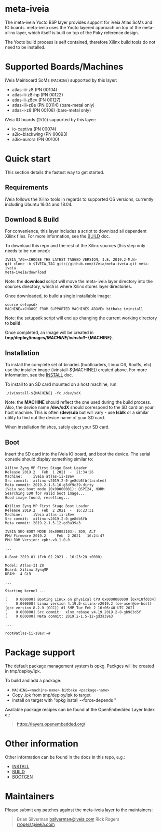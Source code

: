 # meta-iveia

The meta-iveia Yocto BSP layer provides support for iVeia Atlas SoMs and
IO boards.  meta-iveia uses the Yocto layered approach on top of the meta-xilinx
layer, which itself is built on top of the Poky reference design.

The Yocto build process is self contained, therefore Xilinx build tools do not
need to be installed.

# Supported Boards/Machines

iVeia Mainboard SoMs (`MACHINE`) supported by this layer:
- atlas-iii-z8 (PN 00104)
- atlas-ii-z8-hp (PN 00122)
- atlas-ii-z8ev (PN 00127)
- atlas-iii-z8e (PN 00114) (bare-metal only)
- atlas-i-z8 (PN 00108) (bare-metal only)

iVeia IO boards (`IVIO`) supported by this layer:
- io-captiva (PN 00074)
- a2io-blackwing (PN 00093)
- a3io-aurora (PN 00100)

# Quick start

This section details the fastest way to get started.

## Requirements

iVeia follows the Xilinx tools in regards to supported OS versions, currently
including Ubuntu 16.04 and 18.04.

## Download & Build

For convenience, this layer includes a script to download all dependent Xilinx
files.  For more information, see the [BUILD](BUILD.md) doc.

To download this repo and the rest of the Xilinx sources (this step only needs
to be run once):
```
IVEIA_TAG=<CHOOSE THE LATEST TAGGED VERSION, I.E. 2019.2-M.N>
git clone -b $IVEIA_TAG git://github.com/iVeia/meta-iveia.git meta-iveia
meta-iveia/download
```
Note: the **download** script will move the meta-iveia layer directory into the
sources directory, which is where Xilinx stores layer directories.

Once downloaded, to build a single installable image:
```
source setupsdk
MACHINE=<CHOOSE FROM SUPPORTED MACHINES ABOVE> bitbake ivinstall
```
Note: the setupsdk script will end up changing the current working directory to
**build**.

Once completed, an image will be created in
**tmp/deploy/images/${MACHINE}/ivinstall-${MACHINE}**.

## Installation

To install the complete set of binaries (bootloaders, Linux OS, Rootfs, etc)
use the installer image (ivinstall-${MACHINE}) created above.  For more
information, see the [INSTALL](INSTALL.md) doc.

To install to an SD card mounted on a host machine, run:
```
./ivinstall-${MACHINE} -fc /dev/sdX
```
Note: the **MACHINE** should reflect the one used during the build process.
Also, the device name **/dev/sdX** should correspond to the SD card on your
host machine.  This is often **/dev/sdb** but will vary - use **lsblk** or a
similar utility to find out the device name of your SD card.

When installation finishes, safely eject your SD card.

## Boot

Insert the SD card into the iVeia IO board, and boot the device.  The serial console should
display something similar to:

```
Xilinx Zynq MP First Stage Boot Loader
Release 2019.2   Feb  1 2021  -  21:34:26
Machine:     iVeia atlas-ii-z8ev
Src commit:  xilinx-v2019.2-0-ge8db5fb(tainted)
Meta commit: 2019.2-1.5-16-g5df9c39-dirty
iVeia seq boot mode (0x00000001): QSPI24, NORM
Searching SD0 for valid boot image...
Good image found, resetting...

�Xilinx Zynq MP First Stage Boot Loader
Release 2019.2   Feb  2 2021  -  16:23:31
Machine:     iVeia atlas-ii-z8ev
Src commit:  xilinx-v2019.2-0-ge8db5fb
Meta commit: 2019.2-1.5-12-gd3a39a3

IVEIA SEQ BOOT MODE (0x00003103): SD0, ALT
PMU Firmware 2019.2     Feb  2 2021   16:24:47
PMU_ROM Version: xpbr-v8.1.0-0

...

U-Boot 2019.01 (Feb 02 2021 - 16:23:28 +0000)

Model: Atlas-II Z8
Board: Xilinx ZynqMP
DRAM:  4 GiB

...

Starting kernel ...

[    0.000000] Booting Linux on physical CPU 0x0000000000 [0x410fd034]
[    0.000000] Linux version 4.19.0-xilinx-v2019.2 (oe-user@oe-host) (gcc version 8.2.0 (GCC)) #1 SMP Tue Feb 2 16:06:40 UTC 2021
[    0.000000] Src commit:  xlnx_rebase_v4.19_2019.2-0-gb983d5f
[    0.000000] Meta commit: 2019.2-1.5-12-gd3a39a3

...

root@atlas-ii-z8ev:~#

```

# Package support

The default package management system is opkg.  Packges will be created in
tmp/deploy/ipk.

To build and add a package:
- `MACHINE=<machine-name> bitbake <package-name>`
- Copy .ipk from tmp/deploy/ipk to target
- Install on target with "opkg install --force-depends <ipk>"

Available package recipes can be found at the OpenEmbedded Layer Index at:

> https://layers.openembedded.org/

# Other information

Other information can be found in the docs in this repo, e.g.:
- [INSTALL](INSTALL.md)
- [BUILD](BUILD.md)
- [BOOTGEN](BOOTGEN.md)

# Maintainers

Please submit any patches against the meta-iveia layer to the maintainers:

> Brian Silverman <bsilverman@iveia.com>
> Rick Rogers <rrogers@iveia.com>





